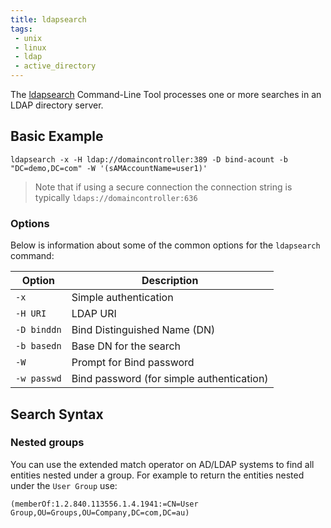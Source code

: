 ```yaml
---
title: ldapsearch
tags:
 - unix
 - linux
 - ldap
 - active_directory
---
```



The [ldapsearch](https://linux.die.net/man/1/ldapsearch) Command-Line Tool processes one or more searches in an LDAP 
directory server.
<!--more-->

## Basic Example

```shell
ldapsearch -x -H ldap://domaincontroller:389 -D bind-acount -b "DC=demo,DC=com" -W '(sAMAccountName=user1)'
```

> Note that if using a secure connection the connection string is typically ``ldaps://domaincontroller:636``

### Options

Below is information about some of the common options for the `ldapsearch` command:

| Option      | Description                               |
|-------------|-------------------------------------------|
| `-x`        | Simple authentication                     |
| `-H URI`    | LDAP URI                                  |
| `-D binddn` | Bind Distinguished Name (DN)              |
| `-b basedn` | Base DN for the search                    |
| `-W`        | Prompt for Bind password                  |
| `-w passwd` | Bind password (for simple authentication) |

## Search Syntax

### Nested groups

You can use the extended match operator on AD/LDAP systems to find all entities nested under a group.
For example to return the entities nested under the `User Group` use:
```text
(memberOf:1.2.840.113556.1.4.1941:=CN=User Group,OU=Groups,OU=Company,DC=com,DC=au)
```